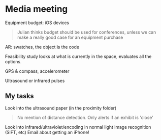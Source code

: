 # Media meeting

Equipment budget: iOS devices
> Julian thinks budget should be used for conferences, unless we can make a really good case for an equipment purchase

AR: swatches, the object is the code

Feasibility study looks at what is currently in the space, evaluates all the options.

GPS & compass, accelerometer

Ultrasound or infrared pulses

## My tasks
Look into the ultrasound paper (in the proximity folder)
> No mention of distance detection. Only alerts if an exhibit is 'close'

Look into infrared/ultraviolet/encoding in normal light
Image recognition (SIFT, etc)
Email about getting an iPhone!
